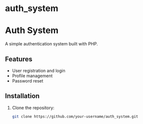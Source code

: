 # auth_system
# Auth System

A simple authentication system built with PHP.

## Features

- User registration and login
- Profile management
- Password reset

## Installation

1. Clone the repository:
   ```sh
   git clone https://github.com/your-username/auth_system.git
